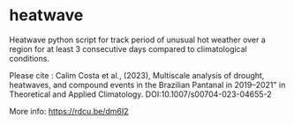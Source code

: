 # heatwave
Heatwave python script for track period of unusual hot weather over a region for at least 3 consecutive days compared to climatological conditions.

Please cite : Calim Costa et al., (2023), Multiscale analysis of drought, heatwaves, and compound events in the Brazilian Pantanal in 2019–2021" in Theoretical and Applied Climatology. DOI:10.1007/s00704-023-04655-2

More info: https://rdcu.be/dm6I2
